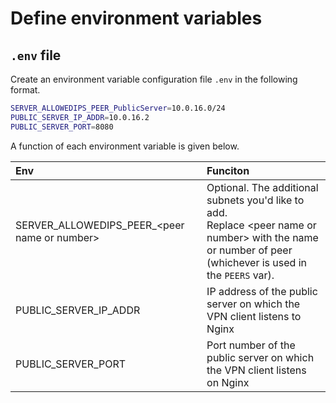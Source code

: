 # Define environment variables
## `.env` file
Create an environment variable configuration file `.env` in the following format.

```sh
SERVER_ALLOWEDIPS_PEER_PublicServer=10.0.16.0/24
PUBLIC_SERVER_IP_ADDR=10.0.16.2
PUBLIC_SERVER_PORT=8080
```

A function of each environment variable is given below.

|Env|Funciton|
|:----|:----|
|SERVER_ALLOWEDIPS_PEER_&lt;peer name or number&gt;|Optional. The additional subnets you'd like to add. <br> Replace &lt;peer name or number&gt; with the name or number of peer (whichever is used in the `PEERS` var).|
|PUBLIC_SERVER_IP_ADDR|IP address of the public server on which the VPN client listens to Nginx|
|PUBLIC_SERVER_PORT|Port number of the public server on which the VPN client listens on Nginx|
